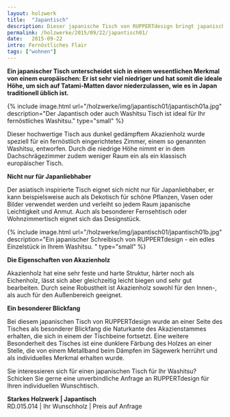 ```yaml
---
layout: holzwerk
title:  "Japantisch"
description: Dieser japanische Tisch von RUPPERTdesign bringt japanische Leichtigkeit und Anmut in Ihre Wohnung. 
permalink: /holzwerke/2015/09/22/japantisch01/
date:   2015-09-22
intro: Fernöstliches Flair
tags: ["wohnen"]
---
```




**Ein japanischer Tisch unterscheidet sich in einem wesentlichen Merkmal von einem europäischen: 
Er ist sehr viel niedriger und hat somit die ideale Höhe, 
um sich auf Tatami-Matten davor niederzulassen, wie es in Japan traditionell üblich ist.** 

{% include image.html url="/holzwerke/img/japantisch01/japantisch01a.jpg" description="Der Japantisch oder auch Washitsu Tisch ist ideal für Ihr fernöstliches Washitsu." type="small" %}

Dieser hochwertige Tisch aus dunkel gedämpftem Akazienholz wurde speziell für ein fernöstlich eingerichtetes Zimmer, 
einem so genannten Washitsu, entworfen. 
Durch die niedrige Höhe nimmt er in dem Dachschrägezimmer zudem weniger Raum ein als ein klassisch europäischer Tisch.


**Nicht nur für Japanliebhaber**


Der asiatisch inspirierte Tisch eignet sich nicht nur für Japanliebhaber, 
er kann beispielsweise auch als Dekotisch für schöne Pflanzen, 
Vasen oder Bilder verwendet werden und verleiht so jedem Raum japanische Leichtigkeit und Anmut. 
Auch als besonderer Fernsehtisch oder Wohnzimmertisch eignet sich das Designstück. 


{% include image.html url="/holzwerke/img/japantisch01/japantisch01b.jpg" description="Ein japanischer Schreibisch von RUPPERTdesign - ein edles Einzelstück in Ihrem Washitsu. " type="small" %}


**Die Eigenschaften von Akazienholz**


Akazienholz hat eine sehr feste und harte Struktur, 
härter noch als Eichenholz, lässt sich aber gleichzeitig leicht biegen und sehr gut bearbeiten. 
Durch seine Robustheit ist Akazienholz sowohl für den Innen-, als auch für den Außenbereich geeignet. 


**Ein besonderer Blickfang**


Bei diesem japanischen Tisch von RUPPERTdesign wurde an einer Seite des Tisches als besonderer 
Blickfang die Naturkante des Akazienstammes erhalten, 
die sich in einem der Tischbeine fortsetzt. 
Eine weitere Besonderheit des Tisches ist eine dunklere Färbung des Holzes an einer Stelle, 
die von einem Metallband beim Dämpfen im Sägewerk herrührt und als individuelles Merkmal erhalten wurde.

Sie interessieren sich für einen japanischen Tisch für Ihr Washitsu? 
Schicken Sie gerne eine unverbindliche Anfrage an RUPPERTdesign für Ihren individuellen Wunschtisch.  


  

**Starkes Holzwerk \| Japantisch**    
RD.015.014  \|  Ihr Wunschholz  \|  Preis auf Anfrage
